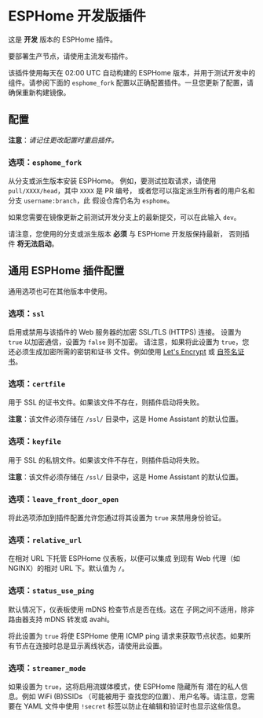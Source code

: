 # ESPHome 开发版插件

这是 **开发** 版本的 ESPHome 插件。

要部署生产节点，请使用主流发布插件。

该插件使用每天在 02:00 UTC 自动构建的 ESPHome 版本，并用于测试开发中的组件。请参阅下面的 `esphome_fork` 配置以正确配置插件。一旦您更新了配置，请确保重新构建镜像。

## 配置

**注意**：_请记住更改配置时重启插件。_

### 选项：`esphome_fork`

从分支或派生版本安装 ESPHome。
例如，要测试拉取请求，请使用 `pull/XXXX/head`，其中 `XXXX` 是 PR 编号，
或者您可以指定派生所有者的用户名和分支 `username:branch`，此
假设仓库仍名为 `esphome`。

如果您需要在镜像更新之前测试开发分支上的最新提交，可以在此输入 `dev`。

请注意，您使用的分支或派生版本 **必须** 与 ESPHome 开发版保持最新，
否则插件 **将无法启动**。

## 通用 ESPHome 插件配置

通用选项也可在其他版本中使用。

### 选项：`ssl`

启用或禁用与该插件的 Web 服务器的加密 SSL/TLS (HTTPS) 连接。
设置为 `true` 以加密通信，设置为 `false` 则不加密。
请注意，如果将此设置为 `true`，您还必须生成加密所需的密钥和证书
文件。例如使用 [Let's Encrypt](https://www.home-assistant.io/addons/lets_encrypt/)
或 [自签名证书](https://www.home-assistant.io/docs/ecosystem/certificates/tls_self_signed_certificate/)。

### 选项：`certfile`

用于 SSL 的证书文件。如果该文件不存在，则插件启动将失败。

**注意**：该文件必须存储在 `/ssl/` 目录中，这是 Home Assistant 的默认位置。

### 选项：`keyfile`

用于 SSL 的私钥文件。如果该文件不存在，则插件启动将失败。

**注意**：该文件必须存储在 `/ssl/` 目录中，这是 Home Assistant 的默认位置。

### 选项：`leave_front_door_open`

将此选项添加到插件配置允许您通过将其设置为 `true`
来禁用身份验证。

### 选项：`relative_url`

在相对 URL 下托管 ESPHome 仪表板，以便可以集成
到现有 Web 代理（如 NGINX）的相对 URL 下。默认值为 `/`。

### 选项：`status_use_ping`

默认情况下，仪表板使用 mDNS 检查节点是否在线。这在
子网之间不适用，除非路由器支持 mDNS 转发或 avahi。

将此设置为 `true` 将使 ESPHome 使用 ICMP ping 请求来获取节点状态。如果所有节点在连接时总是显示离线状态，请使用此设置。

### 选项：`streamer_mode`

如果设置为 `true`，这将启用流媒体模式，使 ESPHome 隐藏所有
潜在的私人信息。例如 WiFi (B)SSIDs （可能被用于
查找您的位置）、用户名等。请注意，您需要在 YAML 文件中使用
`!secret` 标签以防止在编辑和验证时也显示这些信息。